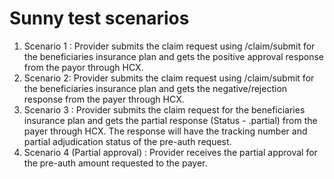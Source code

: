 # Sunny test scenarios

1. Scenario 1 : Provider submits the claim request using /claim/submit for the beneficiaries insurance plan and gets the positive approval response from the payor through HCX.
2. Scenario 2: Provider submits the claim request using /claim/submit for the beneficiaries insurance plan and gets the negative/rejection response from the payer through HCX.
3. Scenario 3 : Provider submits the claim request for the beneficiaries insurance plan and gets the partial response (Status - .partial) from the payer through HCX. The response will have the tracking number and partial adjudication status of the pre-auth request.
4. Scenario 4 (Partial approval) : Provider receives the partial approval for the pre-auth amount requested to the payer.

